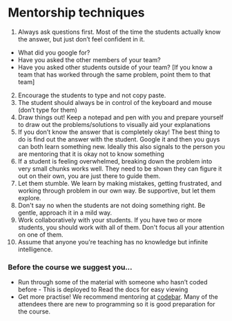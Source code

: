 # Mentorship techniques

1. Always ask questions first. Most of the time the students actually know the answer, but just don’t feel confident in it.
  + What did you google for?
  + Have you asked the other members of your team?
  + Have you asked other students outside of your team? [If you know a team that has worked through the same problem, point them to that team]
2. Encourage the students to type and not copy paste.
3. The student should always be in control of the keyboard and mouse (don’t type for them)
4. Draw things out! Keep a notepad and pen with you and prepare yourself to draw out the problems/solutions to visually aid your explanations
5. If you don’t know the answer that is completely okay! The best thing to do is find out the answer with the student. Google it and then you guys can both learn something new. Ideally this also signals to the person you are mentoring that it is okay not to know something
6. If a student is feeling overwhelmed, breaking down the problem into very small chunks works well. They need to be shown they can figure it out on their own, you are just there to guide them.
7. Let them stumble. We learn by making mistakes, getting frustrated, and working through problem in our own way. Be supportive, but let them explore.
8. Don't say no when the students are not doing something right. Be gentle, approach it in a mild way.
9. Work collaboratively with your students. If you have two or more students, you should work with all of them. Don't focus all your attention on one of them.
10. Assume that anyone you're teaching has no knowledge but infinite intelligence.

### Before the course we suggest you...

* Run through some of the material with someone who hasn’t coded before - This is deployed to Read the docs for easy viewing
* Get more practise! We recommend mentoring at [codebar](https://codebar.io/member/new). Many of the attendees there are new to programming so it is good preparation for the course.
